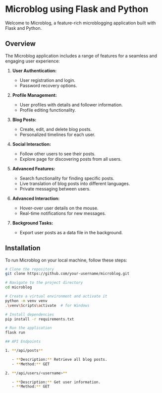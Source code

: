 # Microblog using Flask and Python

Welcome to Microblog, a feature-rich microblogging application built with Flask and Python.

## Overview

The Microblog application includes a range of features for a seamless and engaging user experience:

1. **User Authentication:**

   - User registration and login.
   - Password recovery options.

2. **Profile Management:**

   - User profiles with details and follower information.
   - Profile editing functionality.

3. **Blog Posts:**

   - Create, edit, and delete blog posts.
   - Personalized timelines for each user.

4. **Social Interaction:**

   - Follow other users to see their posts.
   - Explore page for discovering posts from all users.

5. **Advanced Features:**

   - Search functionality for finding specific posts.
   - Live translation of blog posts into different languages.
   - Private messaging between users.

6. **Advanced Interaction:**

   - Hover-over user details on the mouse.
   - Real-time notifications for new messages.

7. **Background Tasks:**
   - Export user posts as a data file in the background.

## Installation

To run Microblog on your local machine, follow these steps:

```bash
# Clone the repository
git clone https://github.com/your-username/microblog.git

# Navigate to the project directory
cd microblog

# Create a virtual environment and activate it
python -m venv venv
.\venv\Scripts\activate  # for Windows

# Install dependencies
pip install -r requirements.txt

# Run the application
flask run

## API Endpoints

1. **/api/posts**

   - **Description:** Retrieve all blog posts.
   - **Method:** GET

2. **/api/users/<username>**

   - **Description:** Get user information.
   - **Method:** GET
```
